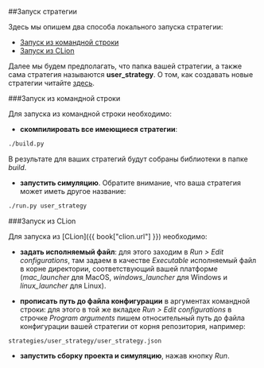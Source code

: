 ##Запуск стратегии

Здесь мы опишем два способа локального запуска стратегии:
- [Запуск из командной строки](#command_line)
- [Запуск из CLion](#clion)

Далее мы будем предполагать, что папка вашей стратегии, а также сама стратегия называются **user_strategy**.
О том, как создавать новые стратегии читайте [здесь](add_strategy.md).

###Запуск из командной строки<a id="clion"></a>

Для запуска из командной строки необходимо:
- **скомпилировать все имеющиеся стратегии**:
```bash
./build.py
```
В результате для ваших стратегий будут собраны библиотеки в папке *build*.

- **запустить симуляцию**.
Обратите внимание, что ваша стратегия может иметь другое название:
```bash
./run.py user_strategy
```

###Запуск из CLion<a id="clion"></a>

Для запуска из [CLion]({{ book["clion.url"] }}) необходимо:
- **задать исполняемый файл**:
для этого заходим в *Run > Edit configurations*, там задаем в качестве *Executable* исполняемый файл в корне директории, соответствующий вашей платформе (*mac_launcher* для MacOS, *windows_launcher* для Windows и *linux_launcher* для Linux).

- **прописать путь до файла конфигурации** в аргументах командной строки:
для этого в той же вкладке *Run > Edit configurations* в строчке *Program arguments* пишем относительный путь до файла конфигурации вашей стратегии от корня репозитория, например:
```
strategies/user_strategy/user_strategy.json
```

- **запустить сборку проекта и симуляцию**, нажав кнопку *Run*.
